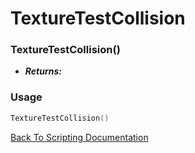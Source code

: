 # TextureTestCollision

### TextureTestCollision()
- ***Returns:*** 

### Usage

```Lua
TextureTestCollision()
```


[Back To Scripting Documentation](../README.md)
